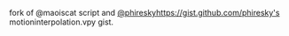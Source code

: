 fork of @maoiscat[]([url](https://github.com/maoiscat/mpv-mvtools-script/blob/main/mvtools_3.py)) script and [@phiresky](https://gist.github.com/phiresky)https://gist.github.com/phiresky's motioninterpolation.vpy gist.
